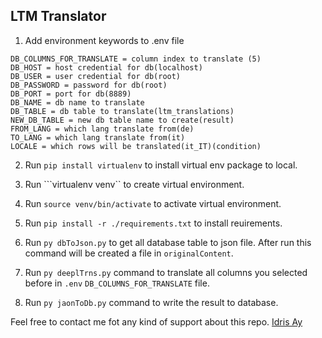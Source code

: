## LTM Translator


1. Add environment keywords to .env file
```
DB_COLUMNS_FOR_TRANSLATE = column index to translate (5) 
DB_HOST = host credential for db(localhost)
DB_USER = user credential for db(root)
DB_PASSWORD = password for db(root)
DB_PORT = port for db(8889)
DB_NAME = db name to translate
DB_TABLE = db table to translate(ltm_translations)
NEW_DB_TABLE = new db table name to create(result)
FROM_LANG = which lang translate from(de)
TO_LANG = which lang translate from(it)
LOCALE = which rows will be translated(it_IT)(condition)
```

2. Run ```pip install virtualenv``` to install virtual env package to local.
3. Run ```virtualenv venv`` to create virtual environment. 
4. Run ```source venv/bin/activate``` to activate virtual environment.
5. Run ```pip install -r ./requirements.txt``` to install reuirements. 

2. Run ```py dbToJson.py``` to get all database table to json file. After run this command  will be created a file 
in ```originalContent```.

3. Run ```py deeplTrns.py``` command to translate all columns you selected before in ```.env``` 
```DB_COLUMNS_FOR_TRANSLATE``` file.

4. Run ```py jaonToDb.py``` command to write the result to database.

Feel free to contact me fot any kind of support about this repo. <a href='mailto:idris@evulpo.com?subject=%5BGitHub%5D%20LTM%20Translator'>Idris Ay</a>